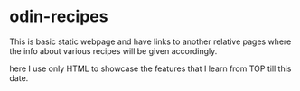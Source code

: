 # odin-recipes

This is basic static webpage and have links to another relative pages where the info about various recipes will be given accordingly.

here I use only HTML to showcase the features that I learn from TOP till this date.
